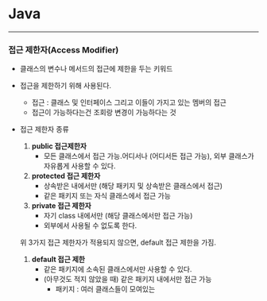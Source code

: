   # Java

---
### 접근 제한자(Access Modifier)
- 클래스의 변수나 메서드의 접근에 제한을 두는 키워드
- 접근을 제한하기 위해 사용된다.
    - 접근 : 클래스 및 인터페이스 그리고 이들이 가지고 있는 멤버의 접근
    - 접근이 가능하다는건 조회랑 변경이 가능하다는 것
- 접근 제한자 종류
    1. **public 접근제한자**
        - 모든 클래스에서 접근 가능.어디서나 (어디서든 접근 가능), 외부 클래스가 자유롭게 사용할 수 있다.
    2. **protected  접근 제한자**
        - 상속받은 내에서만 (해당 패키지 및 상속받은 클래스에서 접근)
        - 같은 패키지 또는 자식 클래스에서 접근 가능
    3. **private 접근 제한자**
        - 자기 class 내에서만 (해당 클래스에서만 접근 가능)
        - 외부에서 사용될 수 없도록 한다.

  위 3가지 접근 제한자가 적용되지 않으면, default 접근 제한을 가짐.

    1. **default 접근 제한**
        - 같은 패키지에 소속된 클래스에서만 사용할 수 있다.
        - (아무것도 적지 않았을 때) 같은 패키지 내에서만 접근 가능
            - 패키지 : 여러 클래스들이 모여있는
